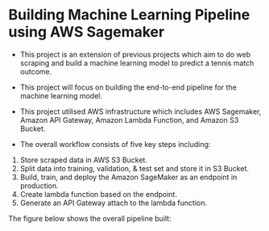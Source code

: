 # Building Machine Learning Pipeline using AWS Sagemaker

- This project is an extension of previous projects which aim to do web scraping and build a machine learning model to predict a tennis match outcome.
- This project will focus on building the end-to-end pipeline for the machine learning model.
- This project utilised AWS infrastructure which includes AWS Sagemaker, Amazon API Gateway, Amazon Lambda Function, and Amazon S3 Bucket.

- The overall workflow consists of five key steps including: 
1) Store scraped data in AWS S3 Bucket.
2) Split data into training, validation, & test set and store it in S3 Bucket.
3) Build, train, and deploy the Amazon SageMaker as an endpoint in production.
4) Create lambda function based on the endpoint.
5) Generate an API Gateway attach to the lambda function.

The figure below shows the overall pipeline built: 




